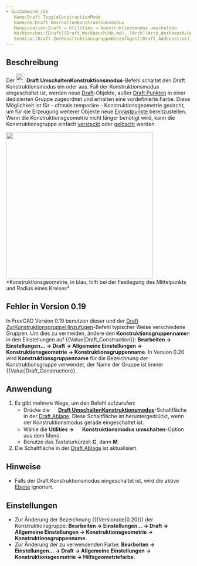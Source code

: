 ```yaml
---
- GuiCommand:/de
   Name:Draft ToggleConstructionMode
   Name/de:Draft UmschaltenKonstruktionsmodus
   MenuLocation:Draft → Utilities → Konstruktionsmodus umschalten
   Workbenches:[Draft](Draft_Workbench/de.md), [Arch](Arch_Workbench/de.md)
   SeeAlso:[Draft ZurKonstruktionsgruppeHinzufügen](Draft_AddConstruction/de.md)
---
```


## Beschreibung

Der <img alt="" src=images/Draft_ToggleConstructionMode.svg  style="width:24px;"> **Draft UmschaltenKonstruktionsmodus**-Befehl schaltet den Draft Konstruktionsmodus ein oder aus. Fall der Konstruktionsmodus eingeschaltet ist, werden neue [Draft](Draft_Workbench/de.md)-Objekte, außer [Draft Punkten](Draft_Point/de.md) in einer dedizierten Gruppe zugeordnet und erhalten eine vordefinierte Farbe. Diese Möglichkeit ist für - oftmals temporäre - Konstruktionsgeometrie gedacht, um für die Erzeugung weiterer Objekte neue [Einrastpunkte](Draft_Snap/de.md) bereitzustellen. Wenn die Konstruktionsgeometrie nicht länger benötigt wird, kann die Konstruktionsgruppe einfach [versteckt](Std_HideSelection/de.md) oder [gelöscht](Std_Delete/de.md) werden.

<img alt="" src=images/Draft_construction_mode_example.jpg  style="width:400px;"> 
*Konstruktionsgeometrie, in blau, hilft bei der Festlegung des Mittelpunkts und Radius eines Kreises*

## Fehler in Version 0.19 

In FreeCAD Version 0.19 benutzen dieser und der [Draft ZurKonstruktionsgruppeHinzufügen](Draft_AddConstruction/de.md)-Befehl typischer Weise verschiedene Gruppen. Um dies zu vermeiden, ändere den **Konstruktionsgruppenname**n in den Einstellungen auf {{Value|Draft_Construction}}: **Bearbeiten → Einstellungen... → Draft → Allgemeine Einstellungen → Konstruktionsgeometrie → Konstruktionsgruppenname**. In Version 0.20 wird **Konstruktionsgruppenname** für die Bezeichnung der Konstruktionsgruppe verwendet, der Name der Gruppe ist immer {{Value|Draft_Construction}}.

## Anwendung

1.  Es gibt mehrere Wege, um den Befehl aufzurufen:
    -   Drücke die **<img src="images/Draft_ToggleConstructionMode.svg" width=16px> [Draft UmschaltenKonstruktionsmodus](Draft_ToggleConstructionMode/de.md)**-Schaltfläche in der [Draft Ablage](Draft_Tray/de.md). Diese Schaltfläche ist heruntergedrückt, wenn der Konstruktionsmodus gerade eingeschaltet ist.
    -   Wähle die **Utilities → <img src="images/Draft_ToggleConstructionMode.svg" width=16px> Konstruktionsmodus umschalten**-Option aus dem Menü.
    -   Benutze das Tastaturkürzel: **C**, dann **M**.
2.  Die Schaltfläche in der [Draft Ablage](Draft_Tray/de.md) ist aktualisiert.

## Hinweise

-   Falls der Draft Konstruktionsmodus eingeschaltet ist, wird die aktive [Ebene](Draft_Layer/de.md) ignoriert.

## Einstellungen

-   Zur Änderung der Bezeichnung ({{Version/de|0.20}}) der Konstruktionsgruppe: **Bearbeiten → Einstellungen... → Draft → Allgemeine Einstellungen → Konstruktionsgeometrie → Konstruktionsgruppenname**.
-   Zur Änderung der zu verwendenden Farbe: **Bearbeiten → Einstellungen... → Draft → Allgemeine Einstellungen → Konstruktionsgeometrie → Hilfsgeometriefarbe**.





 
